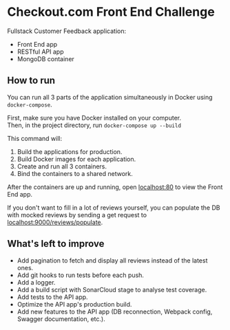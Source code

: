 # Checkout.com Front End Challenge

Fullstack Customer Feedback application:
- Front End app 
- RESTful API app
- MongoDB container

## How to run

You can run all 3 parts of the application simultaneously in Docker using `docker-compose`.

First, make sure you have Docker installed on your computer.\
Then, in the project directory, run `docker-compose up --build`

This command will:
1. Build the applications for production.
2. Build Docker images for each application. 
3. Create and run all 3 containers.
4. Bind the containers to a shared network.

After the containers are up and running, open [localhost:80](http://localhost:80) to view the Front End app.

If you don't want to fill in a lot of reviews yourself, you can populate the DB with mocked reviews by sending a get request to [localhost:9000/reviews/populate](http://localhost:9000/reviews/populate).

## What's left to improve

- Add pagination to fetch and display all reviews instead of the latest ones.
- Add git hooks to run tests before each push.
- Add a logger.
- Add a build script with SonarCloud stage to analyse test coverage.
- Add tests to the API app.
- Optimize the API app's production build.
- Add new features to the API app (DB reconnection, Webpack config, Swagger documentation, etc.).